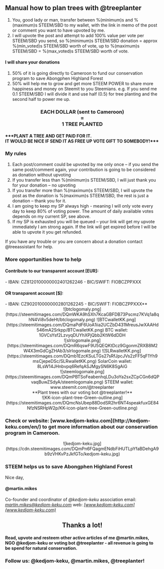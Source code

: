<h2>Manual how to plan trees with @treeplanter</h2>
<ol>
<li>You, good lady or man, transfer between %(minimum)s and %(maximum)s STEEM/SBD to my wallet, with the link in memo of the post or comment you want to have upvoted by me.</li>
<li>I will upvote the post and attempt to add 100&#37; value per vote per STEEM/SBD you send, so %(minimum)s STEEM/SBD donation = approx %(min_voted)s STEEM/SBD worth of vote, up to %(maximum)s STEEM/SBD = %(max_voted)s STEEM/SBD worth of vote.</li>
</ol>
<h4>I will share your donations</h4>
<ol>
<li>50&#37; of it is going directly to Cameroon to fund our conservation program to save Abongphen Highland Forest</li>
<li>50&#37; will help me to grow and get more STEEM POWER to share more happiness and money on Steemit to you Steemians. e.g. If you send me 0.1 STEEM/SBD I will divide it and use half (0.5) for tree planting and the second half to power me up.</li>
</ol>
<center><h3>EACH DOLLAR (sent to Cameroon)<br/>=<br/>1 TREE PLANTED</h3></center>
<h4>***PLANT A TREE AND GET PAID FOR IT. <br />IT WOULD BE NICE IF SEND IT AS FREE UP VOTE GIFT TO SOMEBODY!***</h4>
<h3>My rules</h3>
<ol>
<li>Each post/comment could be upvoted by me only once – if you send the same post/comment again, your contribution is going to be considered as donation without upvoting</li>
<li>If you transfer less than %(minimum)s STEEM/SBD, I will just thank you for your donation – no upvoting</li>
<li>If you transfer more than %(maximum)s STEEM/SBD, I will upvote the post as the donation is %(maximum)s STEEM/SBD, the rest is just a donation – thank you for it.</li>
<li>I am going to keep my SP always high - meaning I will only vote every day to keep 80&#37; of voting power. The amount of daily available votes depends on my current SP, see above.</li>
<li>If my SP is exhausted you will be queued – your link will get my upvote immediately I am strong again. If the link will get expired before I will be able to upvote it you get refunded.</li>
</ol>
If you have any trouble or you are concern about a donation contact @treeassistant for help.


<h3>More opportunities how to help</h3>

<h4>Contribute to our transparent account [EUR]:</h4>
- IBAN: CZ8120100000002401262246
- BIC/SWIFT: FIOBCZPPXXX

<h4>OR transparent account [$]:</h4>
- IBAN: CZ9020100000002801262245
- BIC/SWIFT: FIOBCZPPXXX**

<center>![btclogomaly.png](https://steemitimages.com/DQmWKA9hSXh7KcaGBFDB73Pscmz7KVq1a8qhN4Vi8v5deHt/btclogomaly.png)
![BTCwalletKK.png](https://steemitimages.com/DQmaPdF6UoA1iia2UCZbD431MreusJwXAAHd546mA2Srkpp/BTCwalletKK.png)
BTC wallet: 1GVCsYsf2LzvyqDUYhXPjQbb2KtW6dDDH  </center>

<center>
![slrlogomale.png](https://steemitimages.com/DQmR6qswF9U5QEQKtDcz9GgonmZRXB8M2W4X3mGdCgZHAb3/slrlogomale.png)
![SLRwalletKK.png](https://steemitimages.com/DQmb1EzcKSuLTGs27sRfJpcJVs2zFF5qF1Yh9msCjepeDSc/SLRwalletKK.png)
SolarCoin wallet: 8LsW14JHnbvpq6RefqASJMgySN6K8SgAiG </center> 

<center>
![steemlogomale.png](https://steemitimages.com/DQmPBTSoFeabenhqLDu3oYa2sxZCpCGn6dQPvaqBuwZSdyA/steemlogomale.png)
STEEM wallet: www.steemit.com/@treeplanter </center>

<center> **Plant trees with our voting bot @treeplanter!**</center> 
<center> ![KK-icon-plant-tree-Green-outline.png](https://steemitimages.com/DQmcNsUbep88DodSR2hr6NT4speakfuxGE84NfzNSRHpW2p/KK-icon-plant-tree-Green-outline.png) </center>
<h3>Check or website: [www.kedjom-keku.com](http://kedjom-keku.com/en/) to get more information about our conservation program in Cameroon. </h3>
<center>![kedjom-keku.jpg](https://cdn.steemitimages.com/DQmPn6FQagmENdbFiHUTLpYfaBDehgA9b9zVHKvPzJkfGTo/kedjom-keku.jpg)</center>
<h3>STEEM helps us to save Abongphen Highland Forest</h3>

Nice day,
#### @martin.mikes
Co-founder and coordinator of *@kedjom-keku* association
email: *martin.mikes@kedjom-keku.com*
web: *[www.kedjom-keku.com](www.kedjom-keku.com)*
<center><h2>Thanks a lot!</h2></center><h4>Read, upvote and resteem other active articles of me @martin.mikes, NGO @kedjom-keku or voting bot @treeplanter - all revenue is going to be spend for natural conservation.</h4><h3>Follow us: @kedjom-keku, @martin.mikes, @treeplanter!</h3>